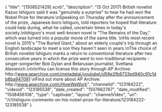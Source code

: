 {
    "title": "[1508521429] xcvb",
    "description": "(5 Oct 2017) British novelist Kazuo Ishiguro said it was \"genuinely a surprise\" to hear he had won the Nobel Prize for literature.\nSpeaking on Thursday after the announcement of the prize, Japanese-born Ishiguro, told reporters he hoped that literature could help during, what he called, uncertain times in today's society.\nIshiguro's most well-known novel is \"The Remains of the Day,\" which was turned into a popular movie of the same title. \nHis most recent novel is 2015's \"The Buried Giant,\" about an elderly couple's trip through an English landscape to meet a son they haven't seen in years.\nThe choice of British novelist Ishiguro marks a return to conventional literature after two consecutive years in which the prize went to non-traditional recipients - singer-songwriter Bob Dylan and Belarusian journalist, Svetlana Alexievich.\n\n\nYou can license this story through AP Archive: http:\/\/www.aparchive.com\/metadata\/youtube\/d56e2fb8733ed940c91c1db8ba947091 \nFind out more about AP Archive: http:\/\/www.aparchive.com\/HowWeWork",
    "channelid": "123184222",
    "videoid": "123185538",
    "date_created": "1507662767",
    "date_modified": "1508456108",
    "type": "captivate",
    "layout": "channelVideo",
    "url": "\/c1\/ishiguro-comments-on-his-nobel-prize-for-literature\/123184222-123185538"
}